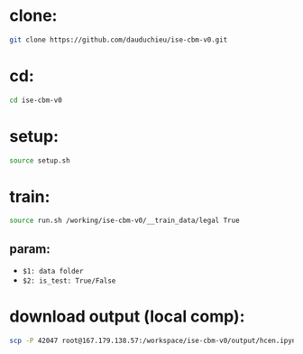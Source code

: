 # clone:
```bash
git clone https://github.com/dauduchieu/ise-cbm-v0.git
```

# cd:
```bash
cd ise-cbm-v0
```

# setup:
```bash
source setup.sh
```

# train:
```bash
source run.sh /working/ise-cbm-v0/__train_data/legal True
```

## param:
- ``` $1: data folder ```
- ``` $2: is_test: True/False ```

# download output (local comp):
```bash
scp -P 42047 root@167.179.138.57:/workspace/ise-cbm-v0/output/hcen.ipynb ./
```
